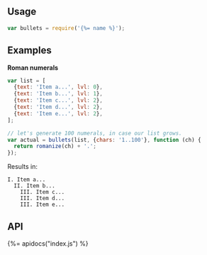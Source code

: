 ## Usage

```js
var bullets = require('{%= name %}');
```

## Examples

**Roman numerals**

```js
var list = [
  {text: 'Item a...', lvl: 0}, 
  {text: 'Item b...', lvl: 1}, 
  {text: 'Item c...', lvl: 2},
  {text: 'Item d...', lvl: 2},
  {text: 'Item e...', lvl: 2},
];

// let's generate 100 numerals, in case our list grows.
var actual = bullets(list, {chars: '1..100'}, function (ch) {
  return romanize(ch) + '.';
});
```

Results in:

```
I. Item a...
  II. Item b...
    III. Item c...
    III. Item d...
    III. Item e...
```

## API
{%= apidocs("index.js") %}
